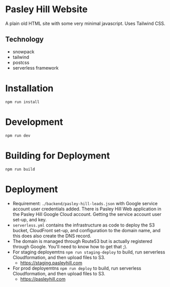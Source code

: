 # Pasley Hill Website 

A plain old HTML site with some very minimal javascript. 
Uses Tailwind CSS. 

## Technology
* snowpack
* tailwind
* postcss
* serverless framework

# Installation
`npm run install`

# Development
`npm run dev` 

# Building for Deployment
`npm run build`

# Deployment
* Requirement: `./backend/pasley-hill-leads.json` with Google service account user credentials added. There is Pasley Hill Web application in the Pasley Hill Google Cloud account.  Getting the service account user set-up, and key.
* `serverless.yml` contains the infrastructure as code to deploy the S3 bucket, CloudFront set-up, and configuration to the domain name, and this does also create the DNS record. 
* The domain is managed through Route53 but is actually registered through Google. You'll need to know how to get that ;).
* For staging deployemtns `npm run staging-deploy` to build, run serverless Cloudformation, and then upload files to S3. 
    * https://staging.pasleyhill.com
* For prod deployemtns `npm run deploy` to build, run serverless Cloudformation, and then upload files to S3. 
    * https://pasleyhill.com


